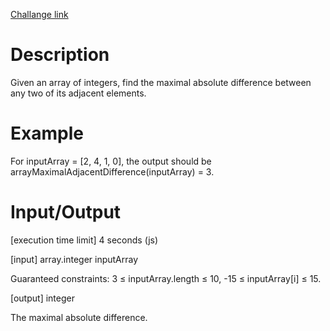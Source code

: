 [Challange link](https://codefights.com/arcade/intro/level-5/EEJxjQ7oo7C5wAGjE)
# Description
Given an array of integers, find the maximal absolute difference between any two of its adjacent elements.

# Example

For inputArray = [2, 4, 1, 0], the output should be
arrayMaximalAdjacentDifference(inputArray) = 3.

# Input/Output

[execution time limit] 4 seconds (js)

[input] array.integer inputArray

Guaranteed constraints:
3 ≤ inputArray.length ≤ 10,
-15 ≤ inputArray[i] ≤ 15.

[output] integer

The maximal absolute difference.